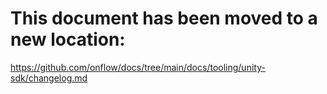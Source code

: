 # This document has been moved to a new location:

https://github.com/onflow/docs/tree/main/docs/tooling/unity-sdk/changelog.md
